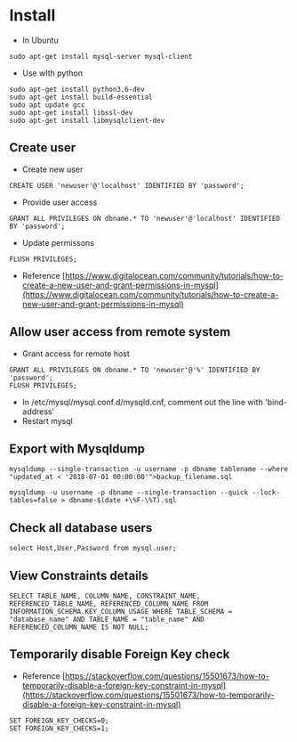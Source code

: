 # Install
- In Ubuntu
```
sudo apt-get install mysql-server mysql-client
```
- Use wIth python
```
sudo apt-get install python3.6-dev
sudo apt-get install build-essential
sudo apt update gcc
sudo apt-get install libssl-dev
sudo apt-get install libmysqlclient-dev
```

## Create user
- Create new user
```
CREATE USER 'newuser'@'localhost' IDENTIFIED BY 'password';
```
- Provide user access
```
GRANT ALL PRIVILEGES ON dbname.* TO 'newuser'@'localhost' IDENTIFIED BY 'password';
```
- Update permissons
```
FLUSH PRIVILEGES;
```
- Reference
[https://www.digitalocean.com/community/tutorials/how-to-create-a-new-user-and-grant-permissions-in-mysql](https://www.digitalocean.com/community/tutorials/how-to-create-a-new-user-and-grant-permissions-in-mysql)

## Allow user access from remote system
- Grant access for remote host
```
GRANT ALL PRIVILEGES ON dbname.* TO 'newuser'@'%' IDENTIFIED BY 'password';
FLUSH PRIVILEGES;
```
- In /etc/mysql/mysql.conf.d/mysqld.cnf, comment out the line with 'bind-address'
- Restart mysql

## Export with Mysqldump
```
mysqldump --single-transaction -u username -p dbname tablename --where "updated_at < '2018-07-01 00:00:00'">backup_filename.sql

mysqldump -u username -p dbname --single-transaction --quick --lock-tables=false > dbname-$(date +\%F-\%T).sql
```

## Check all database users
```
select Host,User,Password from mysql.user;
```
## View Constraints details
```
SELECT TABLE_NAME, COLUMN_NAME, CONSTRAINT_NAME, REFERENCED_TABLE_NAME, REFERENCED_COLUMN_NAME FROM INFORMATION_SCHEMA.KEY_COLUMN_USAGE WHERE TABLE_SCHEMA = "database_name" AND TABLE_NAME = "table_name" AND REFERENCED_COLUMN_NAME IS NOT NULL;
```
## Temporarily disable Foreign Key check
- Reference
[https://stackoverflow.com/questions/15501673/how-to-temporarily-disable-a-foreign-key-constraint-in-mysql](https://stackoverflow.com/questions/15501673/how-to-temporarily-disable-a-foreign-key-constraint-in-mysql)
```
SET FOREIGN_KEY_CHECKS=0;
SET FOREIGN_KEY_CHECKS=1;
```
